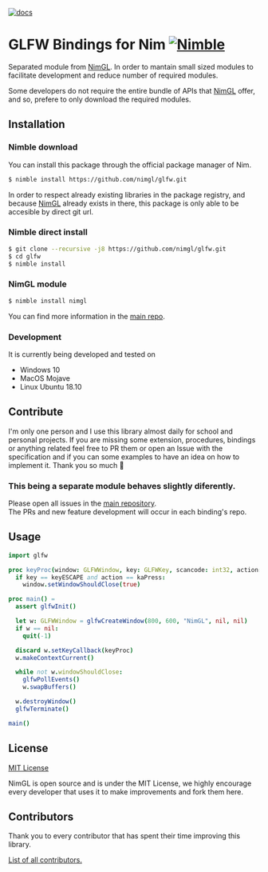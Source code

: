 [![docs](https://img.shields.io/badge/docs-passing-4caf50.svg?style=flat-square)](https://nimgl.org/docs)

# GLFW Bindings for Nim [![Nimble](https://raw.githubusercontent.com/yglukhov/nimble-tag/master/nimble.png)](https://github.com/nim-lang/nimble)

Separated module from [NimGL](https://nimgl.org/). In order to mantain small
sized modules to facilitate development and reduce number of required modules.

Some developers do not require the entire bundle of APIs that
[NimGL](https://nimgl.org/) offer, and so, prefere to only download the required
modules.

## Installation


### Nimble download

You can install this package through the official package manager of Nim.

```bash
$ nimble install https://github.com/nimgl/glfw.git
```

In order to respect already existing libraries in the package registry, and
because [NimGL](https://nimgl.org/) already exists in there, this package is
only able to be accesible by direct git url.

### Nimble direct install

```bash
$ git clone --recursive -j8 https://github.com/nimgl/glfw.git
$ cd glfw
$ nimble install
```

### NimGL module

```bash
$ nimble install nimgl
```

You can find more information in the [main repo](https://github.com/nimgl/nimgl).

### Development

It is currently being developed and tested on

* Windows 10
* MacOS Mojave
* Linux Ubuntu 18.10

## Contribute

I'm only one person and I use this library almost daily for school and personal
projects. If you are missing some extension, procedures, bindings or anything
related feel free to PR them or open an Issue with the specification and
if you can some examples to have an idea on how to implement it.
Thank you so much :tada:

### This being a separate module behaves slightly diferently.

Please open all issues in the [main repository](https://github.com/nimgl/nimgl).  
The PRs and new feature development will occur in each binding's repo.

## Usage

```nim
import glfw

proc keyProc(window: GLFWWindow, key: GLFWKey, scancode: int32, action: GLFWKeyAction, mods: GLFWKeyMod): void {.cdecl.} =
  if key == keyESCAPE and action == kaPress:
    window.setWindowShouldClose(true)

proc main() =
  assert glfwInit()

  let w: GLFWWindow = glfwCreateWindow(800, 600, "NimGL", nil, nil)
  if w == nil:
    quit(-1)

  discard w.setKeyCallback(keyProc)
  w.makeContextCurrent()

  while not w.windowShouldClose:
    glfwPollEvents()
    w.swapBuffers()

  w.destroyWindow()
  glfwTerminate()

main()
```

## License

[MIT License](https://github.com/nimgl/nimgl/blob/master/LICENSE)

NimGL is open source and is under the MIT License, we highly encourage every
developer that uses it to make improvements and fork them here.

## Contributors

Thank you to every contributor that has spent their time improving this library.

[List of all contributors.](https://github.com/nimgl/nimgl/graphs/contributors)
